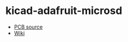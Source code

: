 # kicad-adafruit-microsd

- [PCB source](https://github.com/adafruit/MicroSD-breakout-board)
- [Wiki](https://learn.adafruit.com/adafruit-micro-sd-breakout-board-card-tutorial)
